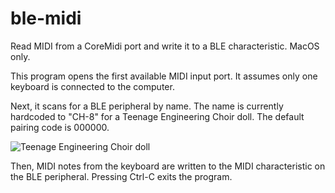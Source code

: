 # ble-midi
Read MIDI from a CoreMidi port and write it to a BLE characteristic. MacOS only.

This program opens the first available MIDI input port. It assumes only one keyboard is connected to the computer.

Next, it scans for a BLE peripheral by name. The name is currently hardcoded to "CH-8" for a Teenage Engineering Choir doll. The default pairing code is 000000.

![Teenage Engineering Choir doll](https://teenage.engineering/_img/636bb6605334794ec4ee5dfa_512.png)

Then, MIDI notes from the keyboard are written to the MIDI characteristic on the BLE peripheral. Pressing Ctrl-C exits the program.

